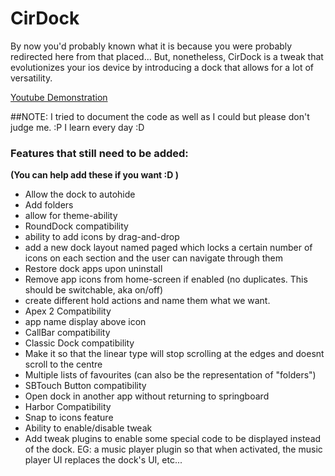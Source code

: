 # CirDock
By now you'd probably known what it is because you were probably redirected here from that placed... But, nonetheless, CirDock is a tweak that evolutionizes your ios device by introducing a dock that allows for a lot of versatility.

[Youtube Demonstration](https://www.youtube.com/watch?v=-SJZZEO1O48)

##NOTE:
I tried to document the code as well as I could but please don't judge me. :P I learn every day :D

### Features that still need to be added:
**(You can help add these if you want :D )**
- Allow the dock to autohide
- Add folders
- allow for theme-ability
- RoundDock compatibility
- ability to add icons by drag-and-drop
- add a new dock layout named paged which locks a certain number of icons on each section and the user can navigate through them
- Restore dock apps upon uninstall
- Remove app icons from home-screen if enabled (no duplicates. This should be switchable, aka on/off)
- create different hold actions and name them what we want.
- Apex 2 Compatibility
- app name display above icon
- CallBar compatibility
- Classic Dock compatibility
- Make it so that the linear type will stop scrolling at the edges and doesnt scroll to the centre
- Multiple lists of favourites (can also be the representation of "folders")
- SBTouch Button compatibility
- Open dock in another app without returning to springboard
- Harbor Compatibility
- Snap to icons feature
- Ability  to enable/disable tweak
- Add tweak plugins to enable some special code to be displayed instead of the dock. EG: a music player plugin so that when activated, the music player UI replaces the dock's UI, etc...
